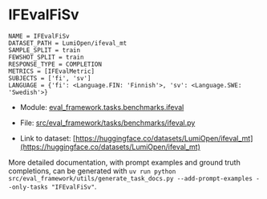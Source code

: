 # IFEvalFiSv

````
NAME = IFEvalFiSv
DATASET_PATH = LumiOpen/ifeval_mt
SAMPLE_SPLIT = train
FEWSHOT_SPLIT = train
RESPONSE_TYPE = COMPLETION
METRICS = [IFEvalMetric]
SUBJECTS = ['fi', 'sv']
LANGUAGE = {'fi': <Language.FIN: 'Finnish'>, 'sv': <Language.SWE: 'Swedish'>}
````

- Module: [eval_framework.tasks.benchmarks.ifeval](eval_framework.tasks.benchmarks.ifeval)

- File: [src/eval_framework/tasks/benchmarks/ifeval.py](../../src/eval_framework/tasks/benchmarks/ifeval.py)

- Link to dataset: [https://huggingface.co/datasets/LumiOpen/ifeval_mt](https://huggingface.co/datasets/LumiOpen/ifeval_mt)

More detailed documentation, with prompt examples and ground truth completions, can be generated with `uv run python src/eval_framework/utils/generate_task_docs.py --add-prompt-examples --only-tasks "IFEvalFiSv"`.
